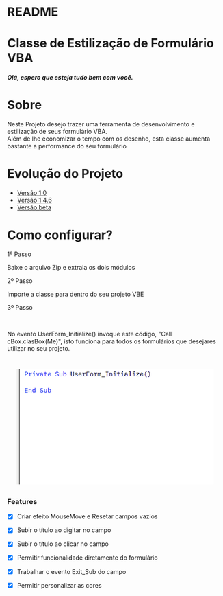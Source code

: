 # README

<h1 style={align: "center", color: "blue"}>Classe de Estilização de Formulário VBA</h1>

<h5>Olá, espero que esteja tudo bem com você.</h5>

# Sobre
<p>Neste Projeto desejo trazer uma ferramenta de desenvolvimento e estilização de seus formulário VBA. <br />
Além de lhe economizar o tempo com os desenho, esta classe aumenta bastante a performance do seu formulário
</p>

# Evolução do Projeto

* [Versão 1.0]((#Sobre))
* [Versão 1.4.6](https://raw.githubusercontent.com/ricardocamisa/rcTextBox/main/ClsTextBox%20Version%201.4.6.zip)
* [Versão beta]((#versaobeta))


# Como configurar?

<p>1º Passo</p>
Baixe o arquivo Zip e extraia os dois módulos<br/>
<p>2º Passo</p>
<p>Importe a classe para dentro do seu projeto VBE</p>
<p>3º Passo</p><br/>
<p>No evento UserForm_Initialize() invoque este código, "Call cBox.clasBox(Me)", isto funciona para todos os formulários que desejares utilizar no seu projeto.</p>
<h1 align="center">
    <img alt="Readme" title="Readme" src="./Animation.gif">
</h1>

### Features

- [x] Criar efeito MouseMove e Resetar campos vazios
- [x] Subir o título ao digitar no campo 
- [x] Subir o título ao clicar no campo
- [x] Permitir funcionalidade diretamente do formulário
- [x] Trabalhar o evento Exit_Sub do campo
- [x] Permitir personalizar as cores



